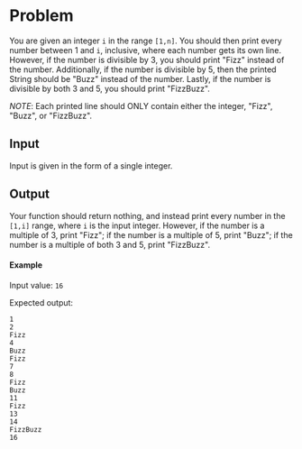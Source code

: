 # Problem
You are given an integer `i` in the range `[1,n]`. You
should then print every number between 1 and `i`,
inclusive, where each number gets its own line.
However, if the number is divisible by 3, you should
print "Fizz" instead of the number. Additionally, if the
number is divisible by 5, then the printed String should
be "Buzz" instead of the number. Lastly, if the number
is divisible by both 3 and 5, you should print
"FizzBuzz".

*NOTE*: Each printed line should ONLY contain either
the integer, "Fizz", "Buzz", or "FizzBuzz".

## Input
Input is given in the form of a single integer.

## Output
Your function should return nothing, and instead print
every number in the `[1,i]` range, where `i` is the
input integer. However, if the number is a
multiple of 3, print "Fizz"; if the number is a
multiple of 5, print "Buzz"; if the number is a
multiple of both 3 and 5, print "FizzBuzz".

#### Example

Input value: `16`

Expected output:
```
1
2
Fizz
4
Buzz
Fizz
7
8
Fizz
Buzz
11
Fizz
13
14
FizzBuzz
16
```